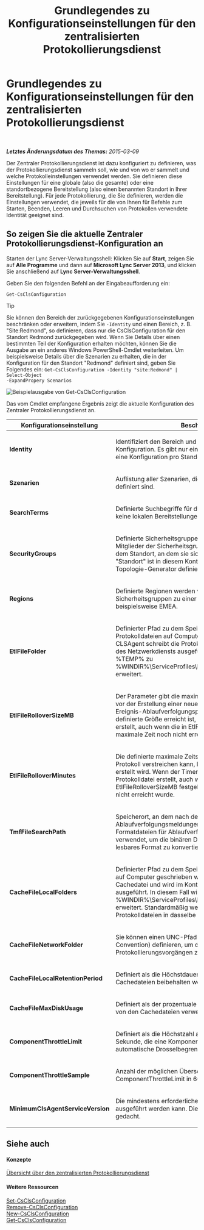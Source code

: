 ﻿---
title: Grundlegendes zu Konfigurationseinstellungen für den zentralisierten Protokollierungsdienst
TOCTitle: Grundlegendes zu Konfigurationseinstellungen für den zentralisierten Protokollierungsdienst
ms:assetid: 3c34e600-0b91-43dc-b4cc-90b6a70ee12e
ms:mtpsurl: https://technet.microsoft.com/de-de/library/JJ688029(v=OCS.15)
ms:contentKeyID: 49890710
ms.date: 05/19/2016
mtps_version: v=OCS.15
ms.translationtype: HT
---

# Grundlegendes zu Konfigurationseinstellungen für den zentralisierten Protokollierungsdienst

 

_**Letztes Änderungsdatum des Themas:** 2015-03-09_

Der Zentraler Protokollierungsdienst ist dazu konfiguriert zu definieren, was der Protokollierungsdienst sammeln soll, wie und von wo er sammelt und welche Protokolleinstellungen verwendet werden. Sie definieren diese Einstellungen für eine globale (also die gesamte) oder eine standortbezogene Bereitstellung (also einen benannten Standort in Ihrer Bereitstellung). Für jede Protokollierung, die Sie definieren, werden die Einstellungen verwendet, die jeweils für die von Ihnen für Befehle zum Starten, Beenden, Leeren und Durchsuchen von Protokollen verwendete Identität geeignet sind.

## So zeigen Sie die aktuelle Zentraler Protokollierungsdienst-Konfiguration an

Starten der Lync Server-Verwaltungsshell: Klicken Sie auf **Start**, zeigen Sie auf **Alle Programme** und dann auf **Microsoft Lync Server 2013**, und klicken Sie anschließend auf **Lync Server-Verwaltungsshell**.

Geben Sie den folgenden Befehl an der Eingabeaufforderung ein:

    Get-CsClsConfiguration


> [!TIP]
> Sie können den Bereich der zurückgegebenen Konfigurationseinstellungen beschränken oder erweitern, indem Sie <CODE>-Identity</CODE> und einen Bereich, z.&nbsp;B. "Site:Redmond", so definieren, dass nur die CsClsConfiguration für den Standort Redmond zurückgegeben wird. Wenn Sie Details über einen bestimmten Teil der Konfiguration erhalten möchten, können Sie die Ausgabe an ein anderes Windows PowerShell-Cmdlet weiterleiten. Um beispielsweise Details über die Szenarien zu erhalten, die in der Konfiguration für den Standort "Redmond" definiert sind, geben Sie Folgendes ein: <CODE>Get-CsClsConfiguration -Identity "site:Redmond" | Select-Object -ExpandPropery Scenarios</CODE>



![Beispielausgabe von Get-CsClsConfiguration](images/JJ688138.23f98ddc-fc48-499a-b6c5-752611f2a0b0(OCS.15).jpg "Beispielausgabe von Get-CsClsConfiguration")

Das vom Cmdlet empfangene Ergebnis zeigt die aktuelle Konfiguration des Zentraler Protokollierungsdienst an.


<table>
<colgroup>
<col style="width: 50%" />
<col style="width: 50%" />
</colgroup>
<thead>
<tr class="header">
<th>Konfigurationseinstellung</th>
<th>Beschreibung</th>
</tr>
</thead>
<tbody>
<tr class="odd">
<td><p><strong>Identity</strong></p></td>
<td><p>Identifiziert den Bereich und den Namen dieser Konfiguration. Es gibt nur eine globale Konfiguration sowie eine Konfiguration pro Standort.</p></td>
</tr>
<tr class="even">
<td><p><strong>Szenarien</strong></p></td>
<td><p>Auflistung aller Szenarien, die für diese Konfiguration definiert sind.</p></td>
</tr>
<tr class="odd">
<td><p><strong>SearchTerms</strong></p></td>
<td><p>Definierte Suchbegriffe für die Konfiguration. Office 365, keine lokalen Bereitstellungen.</p></td>
</tr>
<tr class="even">
<td><p><strong>SecurityGroups</strong></p></td>
<td><p>Definierte Sicherheitsgruppen, die steuern, wer (welche Mitglieder der Sicherheitsgruppen) Computer basierend auf dem Standort, an dem sie sich befinden, anzeigen können. &quot;Standort&quot; ist in diesem Kontext der Standort, wie er im Topologie-Generator definiert ist.</p></td>
</tr>
<tr class="odd">
<td><p><strong>Regions</strong></p></td>
<td><p>Definierte Regionen werden verwendet, um Sicherheitsgruppen zu einer Region zusammenzufassen, beispielsweise EMEA.</p></td>
</tr>
<tr class="even">
<td><p><strong>EtlFileFolder</strong></p></td>
<td><p>Definierter Pfad zu dem Speicherort, an dem Protokolldateien auf Computer geschrieben werden. CLSAgent schreibt die Protokolldatei und wird im Kontext des Netzwerkdiensts ausgeführt. In diesem Fall wird %TEMP% zu %WINDIR%\ServiceProfiles\NetworkService\AppData\Local erweitert.</p></td>
</tr>
<tr class="odd">
<td><p><strong>EtlFileRolloverSizeMB</strong></p></td>
<td><p>Der Parameter gibt die maximale Größe der Protokolldatei vor der Erstellung einer neuen ETL-Datei (Event Trace Log, Ereignis-Ablaufverfolgungsprotokoll) an. Wenn die definierte Größe erreicht ist, wird eine neue Protokolldatei erstellt, auch wenn die in EtlFileRolloverMinutes festgelegte maximale Zeit noch nicht erreicht wurde.</p></td>
</tr>
<tr class="even">
<td><p><strong>EtlFileRolloverMinutes</strong></p></td>
<td><p>Die definierte maximale Zeitspanne in Minuten, die für ein Protokoll verstreichen kann, bevor eine neue ETL-Datei erstellt wird. Wenn der Timer abläuft, wird eine neue Protokolldatei erstellt, auch wenn die in EtlFileRolloverSizeMB festgelegte maximale Größe noch nicht erreicht wurde.</p></td>
</tr>
<tr class="odd">
<td><p><strong>TmfFileSearchPath</strong></p></td>
<td><p>Speicherort, an dem nach den Formatdateien für Ablaufverfolgungsmeldungen gesucht wird. Die Formatdateien für Ablaufverfolgungsmeldungen werden verwendet, um die binären Dateien in ein von Menschen lesbares Format zu konvertieren.</p></td>
</tr>
<tr class="even">
<td><p><strong>CacheFileLocalFolders</strong></p></td>
<td><p>Definierter Pfad zu dem Speicherort, an dem Cachedateien auf Computer geschrieben werden. CLSAgent schreibt die Cachedatei und wird im Kontext des Netzwerkdiensts ausgeführt. In diesem Fall wird %TEMP% zu %WINDIR%\ServiceProfiles\NetworkService\AppData\Local erweitert. Standardmäßig werden Cache- und Protokolldateien in dasselbe Verzeichnis geschrieben.</p></td>
</tr>
<tr class="odd">
<td><p><strong>CacheFileNetworkFolder</strong></p></td>
<td><p>Sie können einen UNC-Pfad (Universal Naming Convention) definieren, um die Cachedateien während Protokollierungsvorgängen zu empfangen.</p></td>
</tr>
<tr class="even">
<td><p><strong>CacheFileLocalRetentionPeriod</strong></p></td>
<td><p>Definiert als die Höchstdauer in Tagen, für die Cachedateien beibehalten werden.</p></td>
</tr>
<tr class="odd">
<td><p><strong>CacheFileMaxDiskUsage</strong></p></td>
<td><p>Definiert als der prozentuale Anteil des Speicherplatzes, der von den Cachedateien verwendet werden kann.</p></td>
</tr>
<tr class="even">
<td><p><strong>ComponentThrottleLimit</strong></p></td>
<td><p>Definiert als die Höchstzahl an Ablaufverfolgungen pro Sekunde, die eine Komponente erzeugen kann, bevor der automatische Drosselbegrenzer ausgelöst wird.</p></td>
</tr>
<tr class="odd">
<td><p><strong>ComponentThrottleSample</strong></p></td>
<td><p>Anzahl der möglichen Überschreitungen von ComponentThrottleLimit in 60 Sekunden.</p></td>
</tr>
<tr class="even">
<td><p><strong>MinimumClsAgentServiceVersion</strong></p></td>
<td><p>Die mindestens erforderliche Version des CLSAgent, die ausgeführt werden kann. Dieses Element ist für Office 365 gedacht.</p></td>
</tr>
</tbody>
</table>


## Siehe auch

#### Konzepte

[Übersicht über den zentralisierten Protokollierungsdienst](lync-server-2013-overview-of-the-centralized-logging-service.md)  

#### Weitere Ressourcen

[Set-CsClsConfiguration](https://docs.microsoft.com/en-us/powershell/module/skype/Set-CsClsConfiguration)  
[Remove-CsClsConfiguration](https://docs.microsoft.com/en-us/powershell/module/skype/Remove-CsClsConfiguration)  
[New-CsClsConfiguration](https://docs.microsoft.com/en-us/powershell/module/skype/New-CsClsConfiguration)  
[Get-CsClsConfiguration](https://docs.microsoft.com/en-us/powershell/module/skype/Get-CsClsConfiguration)

